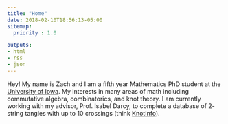 ```yaml
---
title: "Home"
date: 2018-02-10T18:56:13-05:00
sitemap:
  priority : 1.0

outputs:
- html
- rss
- json
---
```


Hey! My name is Zach and I am a fifth year Mathematics PhD student at the [University of Iowa](https://uiowa.edu). My interests in many areas of math including commutative algebra, combinatorics, and knot theory. I am currently working with my advisor, Prof. Isabel Darcy, to complete a database of 2- string tangles with up to 10 crossings (think [KnotInfo](https://knotinfo.math.indiana.edu)).
